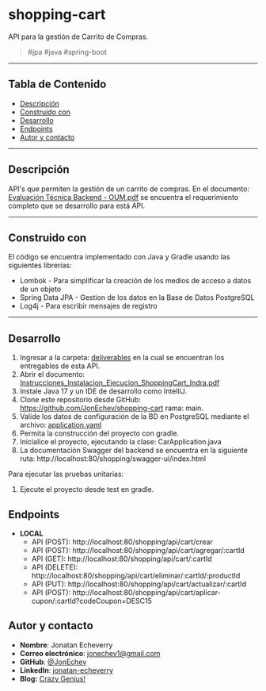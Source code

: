 # shopping-cart

API para la gestión de Carrito de Compras.

> <p>#jpa #java #spring-boot </p>

---

## Tabla de Contenido

- [Descripción](#descripción)
- [Construido con](#construido-con)
- [Desarrollo](#desarrollo)
- [Endpoints](#endpoints)
- [Autor y contacto](#autor-y-contacto)

---

## Descripción

API's que permiten la gestión de un carrito de compras.
En el documento: [Evaluación Técnica Backend - OUM.pdf](https://github.com/JonEchev/shopping-cart/blob/main/requirement_document/Evaluaci%C3%B3n%20T%C3%A9cnica%20Backend%20-%20OUM.pdf) se encuentra el requerimiento completo que se desarrollo para está API.

---

## Construido con

El código se encuentra implementado con Java y Gradle usando las siguientes librerías:

- Lombok - Para simplificar la creación de los medios de acceso a datos de un objeto
- Spring Data JPA - Gestion de los datos en la Base de Datos PostgreSQL
- Log4j - Para escribir mensajes de registro

---

## Desarrollo
1. Ingresar a la carpeta: [deliverables](https://github.com/JonEchev/shopping-cart/tree/main/deliverables) en la cual se encuentran los entregables de esta API.
2. Abrir el documento: [Instrucciones_Instalacion_Ejecucion_ShoppingCart_Indra.pdf](https://github.com/JonEchev/shopping-cart/blob/main/deliverables/Instrucciones_Instalacion_Ejecucion_ShoppingCart_Indra.pdf)
3. Instale Java 17 y un IDE de desarrollo como IntelliJ.
4. Clone este repositorio desde GitHub: https://github.com/JonEchev/shopping-cart rama: main.
5. Valide los datos de configuración de la BD en PostgreSQL mediante el archivo: [application.yaml](https://github.com/JonEchev/shopping-cart/blob/main/src/main/resources/application.yaml)
6. Permita la construcción del proyecto con gradle.
7. Inicialice el proyecto, ejecutando la clase: CarApplication.java
8. La documentación Swagger del backend se encuentra en la siguiente ruta: http://localhost:80/shopping/swagger-ui/index.html

Para ejecutar las pruebas unitarias:
1. Ejecute el proyecto desde test en gradle.

## Endpoints

- **LOCAL**
    - API (POST): http://localhost:80/shopping/api/cart/crear
    - API (POST): http://localhost:80/shopping/api/cart/agregar/:cartId
    - API (GET): http://localhost:80/shopping/api/cart/:cartId
    - API (DELETE): http://localhost:80/shopping/api/cart/eliminar/:cartId/:productId
    - API (PUT): http://localhost:80/shopping/api/cart/actualizar/:cartId
    - API (POST): http://localhost:80/shopping/api/cart/aplicar-cupon/:cartId?codeCoupon=DESC15

## Autor y contacto

- **Nombre**: Jonatan Echeverry
- **Correo electrónico**: jonechev1@gmail.com
- **GitHub**: [@JonEchev](https://github.com/JonEchev)
- **LinkedIn**: [jonatan-echeverry](https://www.linkedin.com/in/jonatan-echeverry-7130251a0/)
- **Blog:** [Crazy Genius!](https://crazycuestionct.blogspot.com/search/label/Programaci%C3%B3n)
